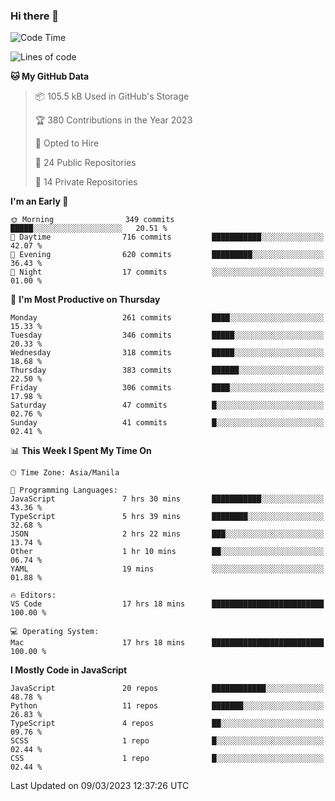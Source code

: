 ### Hi there 👋

<!--START_SECTION:waka-->
![Code Time](http://img.shields.io/badge/Code%20Time-141%20hrs%2035%20mins-blue)

![Lines of code](https://img.shields.io/badge/From%20Hello%20World%20I%27ve%20Written-8.2%20million%20lines%20of%20code-blue)

**🐱 My GitHub Data** 

> 📦 105.5 kB Used in GitHub's Storage 
 > 
> 🏆 380 Contributions in the Year 2023
 > 
> 💼 Opted to Hire
 > 
> 📜 24 Public Repositories 
 > 
> 🔑 14 Private Repositories 
 > 
**I'm an Early 🐤** 

```text
🌞 Morning                349 commits         █████░░░░░░░░░░░░░░░░░░░░   20.51 % 
🌆 Daytime                716 commits         ███████████░░░░░░░░░░░░░░   42.07 % 
🌃 Evening                620 commits         █████████░░░░░░░░░░░░░░░░   36.43 % 
🌙 Night                  17 commits          ░░░░░░░░░░░░░░░░░░░░░░░░░   01.00 % 
```
📅 **I'm Most Productive on Thursday** 

```text
Monday                   261 commits         ████░░░░░░░░░░░░░░░░░░░░░   15.33 % 
Tuesday                  346 commits         █████░░░░░░░░░░░░░░░░░░░░   20.33 % 
Wednesday                318 commits         █████░░░░░░░░░░░░░░░░░░░░   18.68 % 
Thursday                 383 commits         ██████░░░░░░░░░░░░░░░░░░░   22.50 % 
Friday                   306 commits         ████░░░░░░░░░░░░░░░░░░░░░   17.98 % 
Saturday                 47 commits          █░░░░░░░░░░░░░░░░░░░░░░░░   02.76 % 
Sunday                   41 commits          █░░░░░░░░░░░░░░░░░░░░░░░░   02.41 % 
```


📊 **This Week I Spent My Time On** 

```text
🕑︎ Time Zone: Asia/Manila

💬 Programming Languages: 
JavaScript               7 hrs 30 mins       ███████████░░░░░░░░░░░░░░   43.36 % 
TypeScript               5 hrs 39 mins       ████████░░░░░░░░░░░░░░░░░   32.68 % 
JSON                     2 hrs 22 mins       ███░░░░░░░░░░░░░░░░░░░░░░   13.74 % 
Other                    1 hr 10 mins        ██░░░░░░░░░░░░░░░░░░░░░░░   06.74 % 
YAML                     19 mins             ░░░░░░░░░░░░░░░░░░░░░░░░░   01.88 % 

🔥 Editors: 
VS Code                  17 hrs 18 mins      █████████████████████████   100.00 % 

💻 Operating System: 
Mac                      17 hrs 18 mins      █████████████████████████   100.00 % 
```

**I Mostly Code in JavaScript** 

```text
JavaScript               20 repos            ████████████░░░░░░░░░░░░░   48.78 % 
Python                   11 repos            ███████░░░░░░░░░░░░░░░░░░   26.83 % 
TypeScript               4 repos             ██░░░░░░░░░░░░░░░░░░░░░░░   09.76 % 
SCSS                     1 repo              █░░░░░░░░░░░░░░░░░░░░░░░░   02.44 % 
CSS                      1 repo              █░░░░░░░░░░░░░░░░░░░░░░░░   02.44 % 
```




 Last Updated on 09/03/2023 12:37:26 UTC
<!--END_SECTION:waka-->
